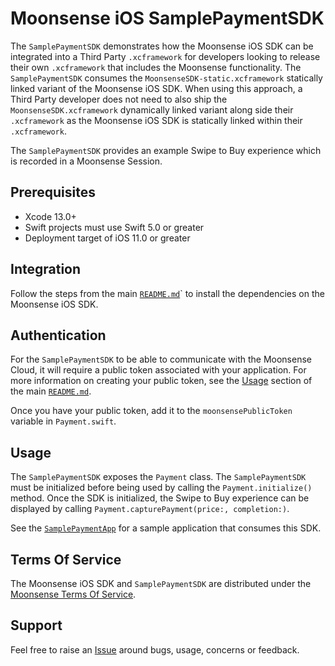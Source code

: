 # Moonsense iOS SamplePaymentSDK

The `SamplePaymentSDK` demonstrates how the Moonsense iOS SDK can be integrated into a Third Party `.xcframework` for developers looking to release their own `.xcframework` that includes the Moonsense functionality. The `SamplePaymentSDK` consumes the `MoonsenseSDK-static.xcframework` statically linked variant of the Moonsense iOS SDK. When using this approach, a Third Party developer does not need to also ship the `MoonsenseSDK.xcframework` dynamically linked variant along side their `.xcframework` as the Moonsense iOS SDK is statically linked within their `.xcframework`.

The `SamplePaymentSDK` provides an example Swipe to Buy experience which is recorded in a Moonsense Session.

## Prerequisites

- Xcode 13.0+
- Swift projects must use Swift 5.0 or greater
- Deployment target of iOS 11.0 or greater

## Integration

Follow the steps from the main [`README.md`](../README.md/#integration)` to install the dependencies on the Moonsense iOS SDK.

## Authentication

For the `SamplePaymentSDK` to be able to communicate with the Moonsense Cloud, it will require a public token associated with your application. For more information on creating your public token, see the [Usage](../README.md/#usage) section of the main [`README.md`](../README.md).

Once you have your public token, add it to the  `moonsensePublicToken` variable in `Payment.swift`.

## Usage

The `SamplePaymentSDK` exposes the `Payment` class. The `SamplePaymentSDK` must be initialized before being used by calling the `Payment.initialize()` method. Once the SDK is initialized, the Swipe to Buy experience can be displayed by calling `Payment.capturePayment(price:, completion:)`.

See the [`SamplePaymentApp`](../SamplePaymentApp) for a sample application that consumes this SDK.

## Terms Of Service

The Moonsense iOS SDK and `SamplePaymentSDK` are distributed under the [Moonsense Terms Of Service](https://www.moonsense.io/terms-of-service).

## Support

Feel free to raise an [Issue](https://github.com/moonsense/moonsense-ios-sdk/issues) around bugs, usage, concerns or feedback.
